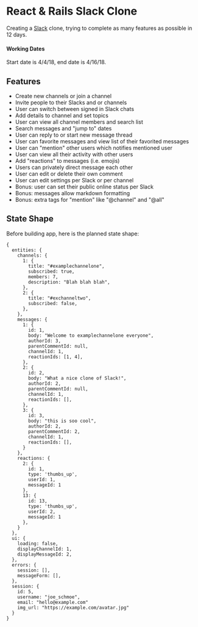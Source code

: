 # React & Rails Slack Clone

Creating a [Slack](https://slack.com/) clone, trying to complete as many features as possible in 12 days.

#### Working Dates

Start date is 4/4/18, end date is 4/16/18.

## Features

- Create new channels or join a channel
- Invite people to their Slacks and or channels
- User can switch between signed in Slack chats
- Add details to channel and set topics
- User can view all channel members and search list
- Search messages and "jump to" dates
- User can reply to or start new message thread
- User can favorite messages and view list of their favorited messages
- User can "mention" other users which notifies mentioned user
- User can view all their activity with other users
- Add "reactions" to messages (i.e. emojis)
- Users can privately direct message each other
- User can edit or delete their own comment
- User can edit settings per Slack or per channel
- Bonus: user can set their public online status per Slack
- Bonus: messages allow markdown formatting
- Bonus: extra tags for "mention" like "@channel" and "@all"

## State Shape

Before building app, here is the planned state shape:

```
{
  entities: {
    channels: {
      1: {
        title: "#examplechannelone",
        subscribed: true,
        members: 7,
        description: "Blah blah blah",
      },
      2: {
        title: "#exchanneltwo",
        subscribed: false,
      },
    },
    messages: {
      1: {
        id: 1,
        body: "Welcome to examplechannelone everyone",
        authorId: 3,
        parentCommentId: null,
        channelId: 1,
        reactionIds: [1, 4],
      },
      2: {
        id: 2,
        body: "What a nice clone of Slack!",
        authorId: 2,
        parentCommentId: null,
        channelId: 1,
        reactionIds: [],
      },
      3: {
        id: 3,
        body: "this is soo cool",
        authorId: 2,
        parentCommentId: 2,
        channelId: 1,
        reactionIds: [],
      }
    },
    reactions: {
      2: {
        id: 1,
        type: 'thumbs_up',
        userId: 1,
        messageId: 1
      },
      13: {
        id: 13,
        type: 'thumbs_up',
        userId: 2,
        messageId: 1
      },
    }
  },
  ui: {
    loading: false,
    displayChannelId: 1,
    displayMessageId: 2,
  },
  errors: {
    session: [],
    messageForm: [],
  },
  session: {
    id: 5,
    username: "joe_schmoe",
    email: "hello@example.com"
    img_url: "https://example.com/avatar.jpg"
  }
}
```